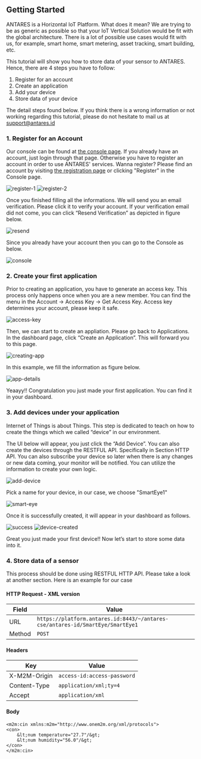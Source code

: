 ## Getting Started
ANTARES is a Horizontal IoT Platform. What does it mean? We are trying to be as generic as possible so that your IoT Vertical Solution would be fit with the global architecture. There is a lot of possible use cases would fit with us, for example, smart home, smart metering, asset tracking, smart building, etc.

This tutorial will show you how to store data of your sensor to ANTARES. Hence, there are 4 steps you have to follow:

1. Register for an account
2. Create an application
3. Add your device
4. Store data of your device

The detail steps found below. If you think there is a wrong information or not working regarding this tutorial, please do not hesitate to mail us at support@antares.id


### 1. Register for an Account
Our console can be found at [the console page](https://console.antares.id). If you already have an account, just login through that page. Otherwise you have to register an account in order to use ANTARES' services. Wanna register? Please find an account by visiting [the registration page](https://console.antares.id/register) or clicking "Register" in the Console page.

![register-1](https://www.antares.id/assets/img/register1.png)
![register-2](https://www.antares.id/assets/img/register2.png)

Once you finished filling all the informations. We will send you an email verification. Please click it to verify your account. If your verification email did not come, you can click “Resend Verification” as depicted in figure below.

![resend](https://antares.id/assets/img/register3.png)

Since you already have your account then you can go to the Console as below.

![console](https://antares.id/assets/img/getting-started-4.jpg)

### 2. Create your first application

Prior to creating an application, you have to generate an access key. This process only happens once when you are a new member. You can find the menu in the Account -> Access Key -> Get Access Key. Access key determines your account, please keep it safe.

![access-key](https://antares.id/assets/img/getting-started-7.jpg)

Then, we can start to create an appliation. Please go back to Applications. In the dashboard page, click “Create an Application”. This will forward you to this page.

![creating-app](https://antares.id/assets/img/getting-started-6.jpg)

In this example, we fill the information as figure below.

![app-details](https://antares.id/assets/img/getting-started-8.jpg)

Yeaayy!! Congratulation you just made your first application. You can find it in your dashboard.

### 3. Add devices under your application

Internet of Things is about Things. This step is dedicated to teach on how to create the things which we called “device” in our environment.

The UI below will appear, you just click the “Add Device”. You can also create the devices through the RESTFUL API. Specifically in Section HTTP API. You can also subscribe your device so later when there is any changes or new data coming, your monitor will be notified. You can utilize the information to create your own logic.

![add-device](https://antares.id/assets/img/getting-started-10.jpg)

Pick a name for your device, in our case, we choose "SmartEye1"

![smart-eye](https://antares.id/assets/img/getting-started-11.jpg)

Once it is successfully created, it will appear in your dashboard as follows.

![success](https://antares.id/assets/img/getting-started-12.jpg)
![device-created](https://antares.id/assets/img/getting-started-13.jpg)

Great you just made your first device!! Now let’s start to store some data into it.

### 4. Store data of a sensor
This process should be done using RESTFUL HTTP API. Please take a look at another section. Here is an example for our case  

#### HTTP Request - XML version

| Field  | Value                                                                          |
|------  |------------------------------------------------------------------------------- |
|URL     | `https://platform.antares.id:8443/~/antares-cse/antares-id/SmartEye/SmartEye1` |
|Method  | `POST`                                                                         |

#### Headers

| Key          | Value                       |
|--------------|-----------------------------|
| X-M2M-Origin | `access-id:access-password` |
| Content-Type | `application/xml;ty=4`     |
| Accept       | `application/xml`          |

#### Body
```
<m2m:cin xmlns:m2m="http://www.onem2m.org/xml/protocols">
<con>
    &lt;num temperature="27.7"/&gt;
    &lt;num humidity="56.0"/&gt;
</con>
</m2m:cin>
```
